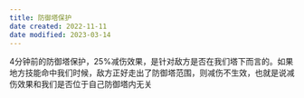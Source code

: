 ```yaml
---
title: 防御塔保护
date created: 2022-11-11
date modified: 2023-03-14
---
```


4分钟前的防御塔保护，25%减伤效果，是针对敌方是否在我们塔下而言的。如果地方技能命中我们时候，敌方正好走出了防御塔范围，则减伤不生效，也就是说减伤效果和我们是否位于自己防御塔内无关
